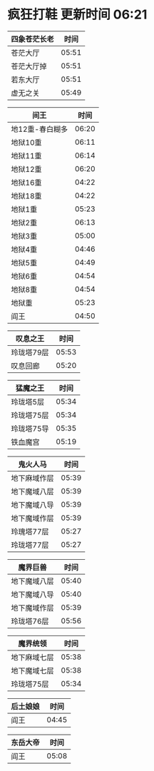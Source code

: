 # 疯狂打鞋 更新时间 06:21

| 四象苍茫长老   | 时间    |
|--------|-------|
| 苍茫大厅 | 05:51 |
| 苍茫大厅掉 | 05:51 |
| 若东大厅 | 05:51 |
| 虚无之关 | 05:49 |

| 间王   | 时间    |
|--------|-------|
| 地12重-春白糊多 | 06:20 |
| 地狱10重 | 06:11 |
| 地狱11重 | 06:14 |
| 地狱12重 | 06:20 |
| 地狱16重 | 04:22 |
| 地狱18重 | 04:22 |
| 地狱1重 | 05:23 |
| 地狱2重 | 06:13 |
| 地狱3重 | 05:00 |
| 地狱4重 | 04:46 |
| 地狱5重 | 04:49 |
| 地狱6重 | 04:54 |
| 地狱8重 | 04:54 |
| 地狱重 | 05:23 |
| 阎王 | 04:50 |

| 叹息之王   | 时间    |
|--------|-------|
| 玲珑塔79层 | 05:53 |
| 叹息回廊 | 05:20 |

| 猛魔之王   | 时间    |
|--------|-------|
| 玲珑塔5层 | 05:34 |
| 玲珑塔75层 | 05:34 |
| 玲珑塔75导 | 05:35 |
| 铁血魔宫 | 05:19 |

| 鬼火人马   | 时间    |
|--------|-------|
| 地下麻域作层 | 05:39 |
| 地下魔域八层 | 05:39 |
| 地下魔域八导 | 05:39 |
| 地下魔域作层 | 05:39 |
| 玲瑰塔77层 | 05:27 |
| 玲珑塔77层 | 05:27 |

| 魔界巨兽   | 时间    |
|--------|-------|
| 地下魔域八层 | 05:40 |
| 地下魔域八导 | 05:40 |
| 地下魔域作层 | 05:39 |
| 玲珑塔76层 | 05:56 |

| 魔界统领   | 时间    |
|--------|-------|
| 地下麻域七层 | 05:38 |
| 地下魔域七层 | 05:38 |
| 玲珑塔75层 | 05:34 |

| 后土娘娘   | 时间    |
|--------|-------|
| 阎王 | 04:45 |

| 东岳大帝   | 时间    |
|--------|-------|
| 阎王 | 05:08 |